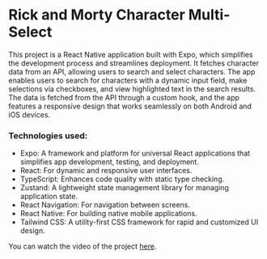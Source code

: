 # Rick and Morty Character Multi-Select

This project is a React Native application built with Expo, which simplifies the development process and streamlines deployment. It fetches character data from an API, allowing users to search and select characters. The app enables users to search for characters with a dynamic input field, make selections via checkboxes, and view highlighted text in the search results. The data is fetched from the API through a custom hook, and the app features a responsive design that works seamlessly on both Android and iOS devices.

### Technologies used:
- Expo: A framework and platform for universal React applications that simplifies app development, testing, and deployment.
- React: For dynamic and responsive user interfaces.
- TypeScript: Enhances code quality with static type checking.
- Zustand: A lightweight state management library for managing application state.
- React Navigation: For navigation between screens.
- React Native: For building native mobile applications.
- Tailwind CSS: A utility-first CSS framework for rapid and customized UI design.

You can watch the video of the project [here]([https://example.com/video](https://drive.google.com/file/d/1UC136umRLSvAlEejKx2GGY21UN2Ta0MV/view?usp=sharing)).


